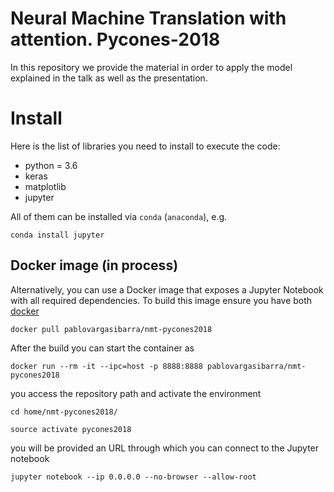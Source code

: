 # Neural Machine Translation with attention. Pycones-2018

In this repository we provide the material in order to apply the model explained in the talk as well as the presentation.

# Install

Here is the list of libraries you need to install to execute the code:
- python = 3.6
- keras
- matplotlib
- jupyter

All of them can be installed via `conda` (`anaconda`), e.g.
```
conda install jupyter
```

## Docker image (in process)

Alternatively, you can use a Docker image that exposes a Jupyter Notebook with all required dependencies. To build this image ensure you have both [docker](https://www.docker.com/)

```
docker pull pablovargasibarra/nmt-pycones2018
```

After the build you can start the container as

```
docker run --rm -it --ipc=host -p 8888:8888 pablovargasibarra/nmt-pycones2018
```

you access the repository path and activate the environment

```
cd home/nmt-pycones2018/
```

```
source activate pycones2018
```

you will be provided an URL through which you can connect to the Jupyter notebook

```
jupyter notebook --ip 0.0.0.0 --no-browser --allow-root
```
